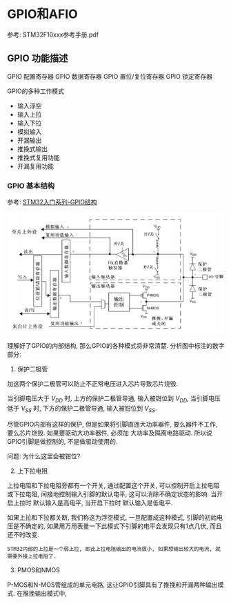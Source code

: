 # GPIO和AFIO

参考: STM32F10xxx参考手册.pdf

## GPIO 功能描述

GPIO 配置寄存器
GPIO 数据寄存器
GPIO 置位/复位寄存器
GPIO 锁定寄存器

GPIO的多种工作模式

- 输入浮空
- 输入上拉
- 输入下拉
- 模拟输入
- 开漏输出
- 推挽式输出
- 推挽式复用功能
- 开漏复用功能

### GPIO 基本结构

参考: [STM32入门系列-GPIO结构](https://zhuanlan.zhihu.com/p/67412159)

![](images/GPIO端口的基本结构.png)

理解好了GPIO的内部结构, 那么GPIO的各种模式将非常清楚. 分析图中标注的数字部分:

1. 保护二极管

加这两个保护二极管可以防止不正常电压进入芯片导致芯片烧毁.

当引脚电压大于 $V_{DD}$ 时, 上方的保护二极管导通, 输入被钳位到 $V_{DD}$, 当引脚电压低于 $V_{SS}$ 时, 下方的保护二极管导通, 输入被钳位到 $V_{SS}$.

尽管GPIO内部有这样的保护, 但是如果将引脚直连大功率器件, 要么器件不工作, 要么芯片烧毁. 如果要驱动大功率器件, 必须加 大功率及隔离电路驱动. 所以说GPIO引脚是做控制的, 不是做驱动使用的.

问题: 为什么这里会被钳位?

2. 上下拉电阻

上拉电阻和下拉电阻旁都有一个开关, 通过配置这个开关, 可以控制开启上拉电阻或下拉电阻, 间接地控制输入引脚的默认电平, 这可以消除不确定状态的影响. 当开启上拉时 默认输入是高电平, 当开启下拉时 默认输入是低电平.

如果上拉和下拉都关断, 我们称这为浮空模式, 一旦配置成这种模式, 引脚的初始电压是不确定的, 如果用万用表量一下此模式下引脚的电平会发现只有1点几伏, 而且还不时改变.

``` STM32内部的上拉是一个弱上拉, 即此上拉电阻输出的电流很小, 如果想输出较大的电流, 就需要外接上拉电阻了. ```

3. PMOS和NMOS

P-MOS和N-MOS管组成的单元电路, 这让GPIO引脚具有了推挽和开漏两种输出模式. 在推挽输出模式中,
